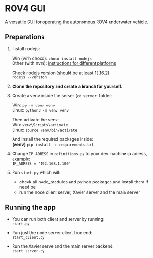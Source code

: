 # ROV4 GUI

A versatile GUI for operating the autonomous ROV4 underwater vehicle.


## Preparations

1. Install nodejs:<br>

    Win (with choco): ```choco install nodejs```<br>
    Other (with nvm): [instructions for different platforms](https://github.com/nvm-sh/nvm)<br>

    Check nodejs version (should be at least 12.16.2):<br>
    ```nodejs --version```

2. **Clone the repository and create a branch for yourself.**

3. Create a venv inside the server (```cd server```) folder:

    Win: ```py -m venv venv```<br>
    Linux: ```python3 -m venv venv```

    Then activate the venv:<br>
    Win: ```venv\Scripts\activate```<br>
    Linux: ```source venv/bin/activate```
    
    And install the required packages inside:<br>
    **(venv)** ```pip install -r requirements.txt```

4. Change ```IP_ADRESS``` in ```definitions.py``` to your dev machine ip adress, example:<br>
```IP_ADRESS = '192.168.1.100'```

5. Run ```start.py``` which will:<br>

    * check all node_modules and python packages and install them if need be
    * run the node client server, Xavier server and the main server


## Running the app

* You can run both client and server by running:<br>
```start.py```

* Run just the node server client frontend:<br>
```start_client.py```

* Run the Xavier serve and the main server backend:<br>
```start_server.py```